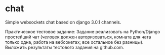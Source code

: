# chat
Simple websockets chat based on django 3.0.1 channels.

Практическое тестовое задание:
Задание реализовать на Python/Django простейший чат (человек должен авторизоваться, комната для чата только одна, работа на вебсокетах; все остальное без разницы).
Выложить результаты тестового задания на github.com.

